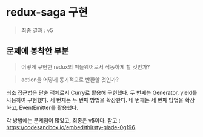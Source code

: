 # redux-saga 구현
> 최종 결과 : v5

## 문제에 봉착한 부분
> 어떻게 구현한 redux의 미들웨어로서 작동하게 할 것인가?

> action을 어떻게 동기적으로 반환할 것인가?

최초 접근법은 단순 객체로서 Curry로 활용해 구현했다.
두 번째는 Generator, yield를 사용하여 구현했다.
세 번재는 두 번째 방법을 확장한다.
네 번째는 세 번째 방법을 확장하고, EventEmitter를 활용했다.

각 방법에는 문제점이 많았고, 최종은 v5이다.
참고 : https://codesandbox.io/embed/thirsty-glade-0g196.